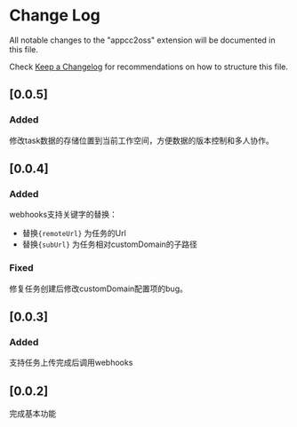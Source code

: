 # Change Log

All notable changes to the "appcc2oss" extension will be documented in this file.

Check [Keep a Changelog](http://keepachangelog.com/) for recommendations on how to structure this file.

## [0.0.5]
### Added
修改task数据的存储位置到当前工作空间，方便数据的版本控制和多人协作。

## [0.0.4]
### Added
webhooks支持关键字的替换：
- 替换```{remoteUrl}``` 为任务的Url
- 替换```{subUrl}``` 为任务相对customDomain的子路径
### Fixed
修复任务创建后修改customDomain配置项的bug。

## [0.0.3]
### Added
支持任务上传完成后调用webhooks

## [0.0.2]
完成基本功能